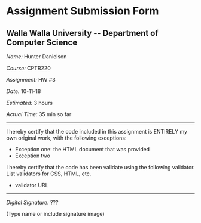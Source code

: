 # Assignment Submission Form

## Walla Walla University -- Department of Computer Science

_Name:_ Hunter Danielson

_Course:_ CPTR220

_Assignment:_ HW #3

_Date:_ 10-11-18

_Estimated:_ 3 hours

_Actual Time:_ 35 min so far

---

I hereby certify that the code included in this assignment is ENTIRELY my own original work, with the following exceptions:

* Exception one: the HTML document that was provided
* Exception two

I hereby certify that the code has been validate using the following validator.
List validators for CSS, HTML, etc.

* validator URL

---

_Digital Signature:_ ???

(Type name or include signature image)
